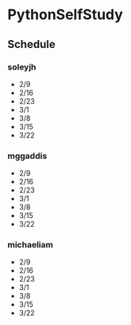 # PythonSelfStudy


## Schedule




### soleyjh



* 2/9
* 2/16
* 2/23
* 3/1
* 3/8
* 3/15
* 3/22


### mggaddis

* 2/9
* 2/16
* 2/23
* 3/1
* 3/8
* 3/15
* 3/22


### michaeliam


* 2/9
* 2/16
* 2/23
* 3/1
* 3/8
* 3/15
* 3/22

